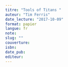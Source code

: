 ```yaml
---
titre: "Tools of Titans "
auteur: "Tim Ferris"
date_lecture: "2017-10-09"
format: papier
langue: fr
note:
slug: ""
couverture: 
isbn: 
date_pub: 
editeur: 
---
```

